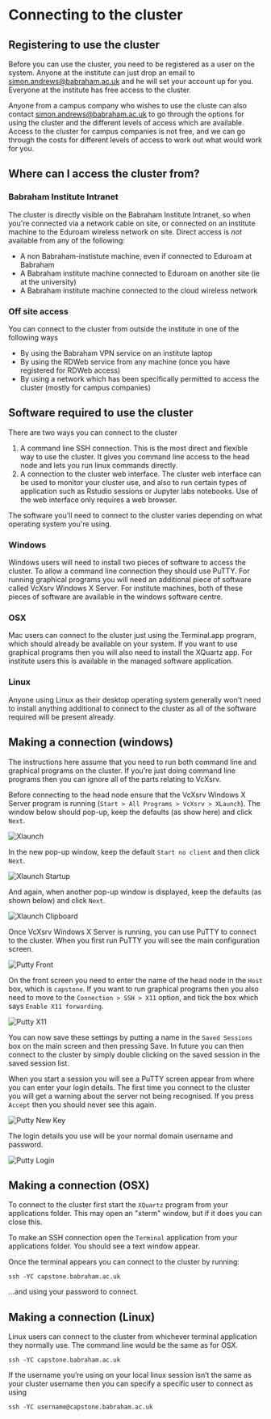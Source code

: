 # Connecting to the cluster

## Registering to use the cluster
Before you can use the cluster, you need to be registered as a user on the system. Anyone at the institute can just drop an email to [simon.andrews\@babraham.ac.uk](mailto:simon.andrews\@babraham.ac.uk?subject=Capstone%20Registration) and he will set your account up for you. Everyone at the institute has free access to the cluster.

Anyone from a campus company who wishes to use the cluste can also contact [simon.andrews\@babraham.ac.uk](mailto:simon.andrews\@babraham.ac.uk?subject=Capstone%20Registration) to go through the options for using the cluster and the different levels of access which are available. Access to the cluster for campus companies is not free, and we can go through the costs for different levels of access to work out what would work for you.

## Where can I access the cluster from?

### Babraham Institute Intranet
The cluster is directly visible on the Babraham Institute Intranet, so when you're connected via a network cable on site, or connected on an institute machine to the Eduroam wireless network on site.   Direct access is *not* available from any of the following:

* A non Babraham-instistute machine, even if connected to Eduroam at Babraham
* A Babraham institute machine connected to Eduroam on another site (ie at the university)
* A Babraham institute machine connected to the cloud wireless network

### Off site access
You can connect to the cluster from outside the institute in one of the following ways

* By using the Babraham VPN service on an institute laptop
* By using the RDWeb service from any machine (once you have registered for RDWeb access)
* By using a network which has been specifically permitted to access the cluster (mostly for campus companies)

## Software required to use the cluster
There are two ways you can connect to the cluster

1. A command line SSH connection.  This is the most direct and flexible way to use the cluster. It gives you command line access to the head node and lets you run linux commands directly.
2. A connection to the cluster web interface. The cluster web interface can be used to monitor your cluster use, and also to run certain types of application such as Rstudio sessions or Jupyter labs notebooks. Use of the web interface only requires a web browser.

The software you'll need to connect to the cluster varies depending on what operating system you're using.

### Windows
Windows users will need to install two pieces of software to access the cluster.  To allow a command line connection they should use PuTTY.  For running graphical programs you will need an additional piece of software called VcXsrv Windows X Server. For institute machines, both of these pieces of software are available in the windows software centre.

### OSX
Mac users can connect to the cluster just using the Terminal.app program, which should already be available on your system. If you want to use graphical programs then you will also need to install the XQuartz app.  For institute users this is available in the managed software application.

### Linux
Anyone using Linux as their desktop operating system generally won't need to install anything additional to connect to the cluster as all of the software required will be present already.

## Making a connection (windows)
The instructions here assume that you need to run both command line and graphical programs on the cluster.  If you're just doing command line programs then you can ignore all of the parts relating to VcXsrv.

Before connecting to the head node ensure that the VcXsrv Windows X Server program is running (```Start > All Programs > VcXsrv > XLaunch```).   The window below should pop-up, keep the defaults (as show here) and click ```Next```.  

![Xlaunch](./images/xlaunch.png)

In the new pop-up window, keep the default ```Start no client``` and then click ```Next```.

![Xlaunch Startup](./images/xlaunch_startup.png)

And again, when another pop-up window is displayed, keep the defaults (as shown below) and click ```Next```.

![Xlaunch Clipboard](./images/xlaunch_clipboard.png)

Once VcXsrv Windows X Server is running, you can use PuTTY to connect to the cluster.  When you first run PuTTY you will see the main configuration screen.

![Putty Front](./images/putty_front.png)

On the front screen you need to enter the name of the head node in the ```Host``` box, which is ```capstone```.  If you want to run graphical programs then you also need to move to the ```Connection > SSH > X11``` option, and tick the box which says ```Enable X11 forwarding```.

![Putty X11](./images/putty_x11.png)

You can now save these settings by putting a name in the ```Saved Sessions``` box on the main screen and then pressing Save.  In future you can then connect to the cluster by simply double clicking on the saved session in the saved session list.

When you start a session you will see a PuTTY screen appear from where you can enter your login details.  The first time you connect to the cluster you will get a warning about the server not being recognised.  If you press ```Accept``` then you should never see this again.

![Putty New Key](./images/putty_newkey.png)

The login details you use will be your normal domain username and password.

![Putty Login](./images/putty_login.png)



## Making a connection (OSX)
To connect to the cluster first start the ```XQuartz``` program from your applications folder. This may open an "xterm" window, but if it does you can close this.

To make an SSH connection open the ```Terminal``` application from your applications folder.  You should see a text window appear.

Once the terminal appears you can connect to the cluster by running:

```ssh -YC capstone.babraham.ac.uk```

…and using your password to connect.


## Making a connection (Linux)
Linux users can connect to the cluster from whichever terminal application they normally use.  The command line would be the same as for OSX.

```ssh -YC capstone.babraham.ac.uk```

If the username you’re using on your local linux session isn’t the same as your cluster username then you can specify a specific user to connect as using

```ssh -YC username@capstone.babraham.ac.uk```
